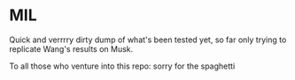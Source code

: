 # MIL

Quick and verrrry dirty dump of what's been tested yet, so far only trying to replicate Wang's results on Musk.

To all those who venture into this repo: sorry for the spaghetti
